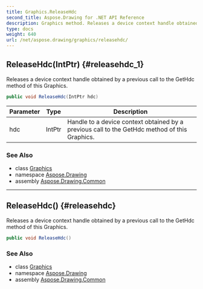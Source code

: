 ```yaml
---
title: Graphics.ReleaseHdc
second_title: Aspose.Drawing for .NET API Reference
description: Graphics method. Releases a device context handle obtained by a previous call to the GetHdc method of this Graphics
type: docs
weight: 640
url: /net/aspose.drawing/graphics/releasehdc/
---
```

## ReleaseHdc(IntPtr) {#releasehdc_1}

Releases a device context handle obtained by a previous call to the GetHdc method of this Graphics.

```csharp
public void ReleaseHdc(IntPtr hdc)
```

| Parameter | Type | Description |
| --- | --- | --- |
| hdc | IntPtr | Handle to a device context obtained by a previous call to the GetHdc method of this Graphics. |

### See Also

* class [Graphics](../)
* namespace [Aspose.Drawing](../../graphics/)
* assembly [Aspose.Drawing.Common](../../../)

---

## ReleaseHdc() {#releasehdc}

Releases a device context handle obtained by a previous call to the GetHdc method of this Graphics.

```csharp
public void ReleaseHdc()
```

### See Also

* class [Graphics](../)
* namespace [Aspose.Drawing](../../graphics/)
* assembly [Aspose.Drawing.Common](../../../)


